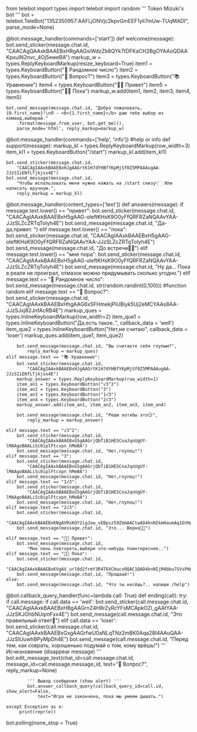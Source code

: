 from telebot import types
import telebot
import random
''' Token Mizuki's bot '''
bot = telebot.TeleBot("1352350957:AAFLjONVjc2kpvGmEEF1yli7mUw-TUqMADI", parse_mode=None) 

@bot.message_handler(commands=['start'])
def welcome(message):
	bot.send_sticker(message.chat.id,
		"CAACAgQAAxkBAAEBxHRgAAGsiWdzZb8QYk7tDFKaCH2BgOYAAoQDAAKpxuIN2nvc_4Oj5eweBA")
	markup_w = types.ReplyKeyboardMarkup(resize_keyboard=True)
	item1 = types.KeyboardButton("🎲 Рандомное число")
	item2 = types.KeyboardButton("🧐 Вопрос?")
	item3 = types.KeyboardButton("📚 Уравнение")
	item4 = types.KeyboardButton("🤚🏻 Привет")
	item5 = types.KeyboardButton("👋🏻 Пока")
	markup_w.add(item1, item2, item3, item4, item5)

	bot.send_message(message.chat.id, "Добро пожаловать, {0.first_name}!\nЯ - <b>{1.first_name}</b> даю тебе выбор из команд,выбирай."
		.format(message.from_user, bot.get_me()),
		parse_mode='html', reply_markup=markup_w)

@bot.message_handler(commands=['help', 'info']) #help or info 
def support(message):
	markup_kl = types.ReplyKeyboardMarkup(row_width=3)
	item_kl1 = types.KeyboardButton("/start")
	markup_kl.add(item_kl1)

	bot.send_sticker(message.chat.id,
		"CAACAgIAAxkBAAEBxHJgAAGrtK1H7dYHBfYKpMjSf0Z5MPAAAugAA-JJzSIiENfLTjkjsx4E")
	bot.send_message(message.chat.id,
		"Чтобы использовать меня нужно нажать на /start снизу👇🏻 Или написать вручную.",
		reply_markup = markup_kl)

@bot.message_handler(content_types=['text'])
def answers(message):
	if message.text.lower() == "привет":
		bot.send_sticker(message.chat.id,
			"CAACAgIAAxkBAAEBxH5gAAG-oleftKHsK9O0yFfQRFRZaNQAAvYAA-JJzSLZcZRTqToIyh4E")
		bot.send_message(message.chat.id,
			"Да-да,привет. ")
	elif message.text.lower() == "пока":
		bot.send_sticker(message.chat.id,
			"CAACAgIAAxkBAAEBxH5gAAG-oleftKHsK9O0yFfQRFRZaNQAAvYAA-JJzSLZcZRTqToIyh4E")
		bot.send_message(message.chat.id, "До встречи✌🏻")
	elif message.text.lower() == "мне пора":
		bot.send_sticker(message.chat.id,
			"CAACAgIAAxkBAAEBxH5gAAG-oleftKHsK9O0yFfQRFRZaNQAAvYAA-JJzSLZcZRTqToIyh4E")
		bot.send_message(message.chat.id,
			"Ну да... Пока в реале не проиграл, отмазок можно придумывать сколько угодно.")
	elif message.text == "🎲 Рандомное число":
		bot.send_message(message.chat.id, str(random.randint(0,100))) #function random
	elif message.text == "🧐 Вопрос?":
		bot.send_sticker(message.chat.id,
			"CAACAgIAAxkBAAEBxHhgAAG6xSFHmekjPiUBiyk5Uj2eMCYAAs8AA-JJzSJxj82JnfAcRB4E")
		markup_ques = types.InlineKeyboardMarkup(row_width=2) 
		item_que1 = types.InlineKeyboardButton("Да,есть такое..", callback_data = 'well')
		item_que2 = types.InlineKeyboardButton("Нет,не считаю", callback_data = 'loser')
		markup_ques.add(item_que1, item_que2)

		bot.send_message(message.chat.id, "Вы считаете себя глупым?",
			reply_markup = markup_ques)
	elif message.text == "📚 Уравнение":
		bot.send_sticker(message.chat.id,
			"CAACAgIAAxkBAAEBxHJgAAGrtK1H7dYHBfYKpMjSf0Z5MPAAAugAA-JJzSIiENfLTjkjsx4E")	
		markup_answer = types.ReplyKeyboardMarkup(row_width=1)
		item_an1 = types.KeyboardButton("√3^2")
		item_an2 = types.KeyboardButton("3")
		item_an3 = types.KeyboardButton("1√3")
		item_an4 = types.KeyboardButton("2√3")
		markup_answer.add(item_an1, item_an2, item_an3, item_an4)

		bot.send_message(message.chat.id, "Реши хотябы это😏",
			reply_markup = markup_answer)

	elif message.text == "√3^2":
		bot.send_sticker(message.chat.id,
			"CAACAgIAAxkBAAEBxG5gAAGrjQbTiB1HESCnaJqnUgUY-lMAAgoBAALiSc0iplFtcxpn_hMeBA")
		bot.send_message(message.chat.id, "Нет,глупец!")
	elif message.text == "3":
		bot.send_sticker(message.chat.id,
			"CAACAgIAAxkBAAEBxG5gAAGrjQbTiB1HESCnaJqnUgUY-lMAAgoBAALiSc0iplFtcxpn_hMeBA")
		bot.send_message(message.chat.id, "Нет,глупец!")
	elif message.text == "1√3":
		bot.send_sticker(message.chat.id,
			"CAACAgIAAxkBAAEBxG5gAAGrjQbTiB1HESCnaJqnUgUY-lMAAgoBAALiSc0iplFtcxpn_hMeBA")
		bot.send_message(message.chat.id, "Нет,глупец!")
	elif message.text == "2√3":
		bot.send_sticker(message.chat.id,
			"CAACAgIAAxkBAAEBxKNgAVRxKOY2igJow_vEBpsz59ZUmAACtwAD4knNIkmHaumAq1GYHgQ")
		bot.send_message(message.chat.id, "Это... Верно👌🏻")

	elif message.text == "🤚🏻 Привет":
		bot.send_message(message.chat.id,
			"Мне лень повторять,выбери что-нибудь поинтереснее..")
	elif message.text == "👋🏻 Пока":
		bot.send_sticker(message.chat.id,
			"CAACAgIAAxkBAAEBxKVgAV_url0d2frmY3R4T6XCHucxRQAC1QAD4knNIjM4bbu7SVsPHgQ")
		bot.send_message(message.chat.id, "Прощаай!")
	else:
		bot.send_message(message.chat.id, "Что ты несёшь?.. напиши /help")

@bot.callback_query_handler(func=lambda call: True)
def ending(call):
	try:
		if call.message:
			if call.data == 'well':
				bot.send_sticker(call.message.chat.id,
					"CAACAgIAAxkBAAEBxHBgAAGrnZ4H8rZyRcYFsMCApkOZl_gAAtYAA-JJzSKJGhbNUqmFxx4E")
				bot.send_message(call.message.chat.id, "Это правильный ответ🤭")
			elif call.data == 'loser':
				bot.send_sticker(call.message.chat.id,
					"CAACAgIAAxkBAAEBxGxgAAGrfwU0aNLqTNz2mBK0Aqa28I4AAuQAA-JJzSIUuwhBPyMpDh4E")
				bot.send_message(call.message.chat.id,
					"Перед тем, как соврать, хорошенько подумай о том, кому врёшь!")
			''' Исчезновение (disappear message) '''
			bot.edit_message_text(chat_id=call.message.chat.id,
				message_id=call.message.message_id, text="🧐 Вопрос?",
				reply_markup=None)

			''' Вывод сообщения (show alert) '''
			bot.answer_callback_query(callback_query_id=call.id, show_alert=False,
				text="Игра не закончена, пока мы умеем дышать.")

	except Exception as e:
    	 print(repr(e))


bot.polling(none_stop = True)

